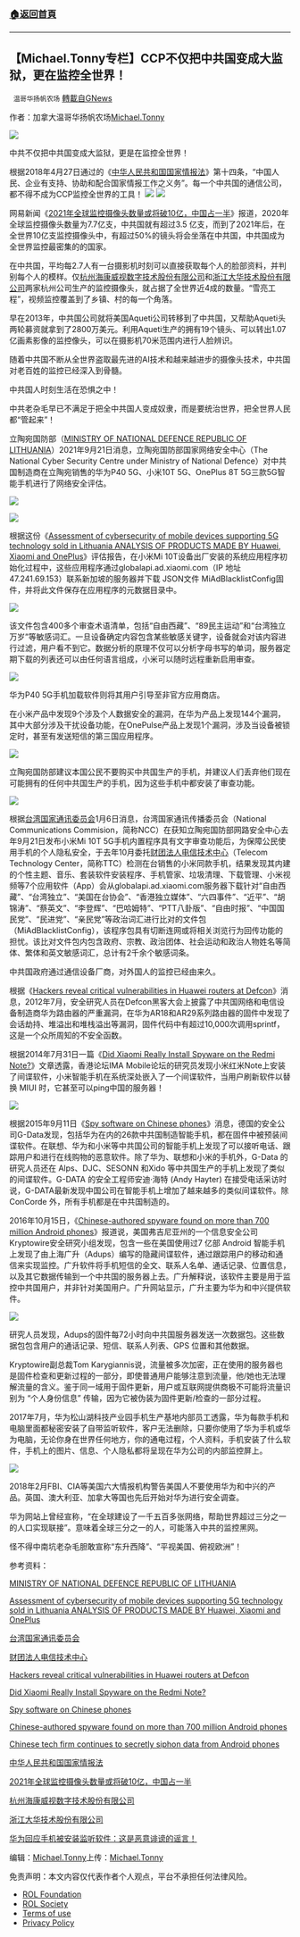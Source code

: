 ###  [:house:返回首頁](https://github.com/ourhimalayas/txt)
---


## 【Michael.Tonny专栏】CCP不仅把中共国变成大监狱，更在监控全世界！
` 温哥华扬帆农场` [轉載自GNews](https://gnews.org/zh-hans/1863087/)

作者：加拿大温哥华扬帆农场[Michael.Tonny](https://gnews.org/zh-hans/author/michaeltonny/)

![](https://assets.gnews.org/wp-content/uploads/2021/12/michael-4.jpg)

中共不仅把中共国变成大监狱，更是在监控全世界！

根据2018年4月27日通过的《[中华人民共和国国家情报法](http://www.npc.gov.cn/npc/c30834/201806/483221713dac4f31bda7f9d951108912.shtml)》第十四条，“中国人民、企业有支持、协助和配合国家情报工作之义务”。每一个中共国的通信公司，都不得不成为CCP监控全世界的工具！
![](https://assets.gnews.org/wp-content/uploads/2022/01/Snipaste_2022-01-15_15-40-33.jpg)
![](https://assets.gnews.org/wp-content/uploads/2022/01/Snipaste_2022-01-15_15-41-16.jpg)

网易新闻《[2021年全球监控摄像头数量或将破10亿，中国占一半](https://www.163.com/dy/article/FPFBN1PB0511QE18.html)》报道，2020年全球监控摄像头数量为7.7亿支，中共国就有超过3.5 亿支，而到了2021年后，在全世界10亿支监控摄像头中，有超过50%的镜头将会坐落在中共国，中共国成为全世界监控最密集的的国家。

在中共国，平均每2.7人有一台摄影机时刻可以直接获取每个人的脸部资料，并判别每个人的模样。仅[杭州海康威视数字技术股份有限公司](https://www.hikvision.com/cn/)和[浙江大华技术股份有限公司](https://www.dahuatech.com/)两家杭州公司生产的监控摄像头，就占据了全世界近4成的数量。“雪亮工程”，视频监控覆盖到了乡镇、村的每一个角落。

早在2013年，中共国公司就将美国Aqueti公司转移到了中共国，又帮助Aqueti头两轮募资就拿到了2800万美元。利用Aqueti生产的拥有19个镜头、可以转出1.07亿画素影像的监控像头，可以在摄影机70米范围内进行人脸辨识。

随着中共国不断从全世界盗取最先进的AI技术和越来越进步的摄像头技术，中共国对老百姓的监控已经深入到骨髓。

中共国人时刻生活在恐惧之中！

中共老杂毛早已不满足于把全中共国人变成奴隶，而是要统治世界，把全世界人民都“管起来”！

立陶宛国防部（[MINISTRY OF NATIONAL DEFENCE REPUBLIC OF LITHUANIA](https://kam.lt/en/news_1098/news_archives/news_archive_2021/news_archive_2021_-_09/things_your_smart_phone_does_without_your_awareness_investigation_into_three_china-made_5g_devices.html?backlink=%252Fen%252Fsearch%252Fresults%252Fp0.html)）2021年9月21日消息，立陶宛国防部国家网络安全中心（The National Cyber Security Centre under Ministry of National Defence）对中共国制造商在立陶宛销售的华为P40 5G、小米10T 5G、OnePlus 8T 5G三款5G智能手机进行了网络安全评估。

![](https://assets.gnews.org/wp-content/uploads/2022/01/The-devices-examined-in-the-assessment.-Front-and-rear-panel-views.jpg)

![](https://assets.gnews.org/wp-content/uploads/2022/01/nksc-telefonai.jpg)

根据这份《[Assessment of cybersecurity of mobile devices supporting 5G technology sold in Lithuania  ANALYSIS OF PRODUCTS MADE BY Huawei, Xiaomi and OnePlus](https://www.nksc.lt/doc/en/analysis/2021-08-23_5G-CN-analysis_env3.pdf)》评估报告，在小米Mi 10T设备出厂安装的系统应用程序初始化过程中，这些应用程序通过globalapi.ad.xiaomi.com（IP 地址 47.241.69.153）联系新加坡的服务器并下载 JSON文件 MiAdBlacklistConfig固件，并将此文件保存在应用程序的元数据目录中。

![](https://assets.gnews.org/wp-content/uploads/2022/01/the-data-link-between-the-device-and-the-servers-located-in-Singapore.jpg)

该文件包含400多个审查术语清单，包括“自由西藏”、“89民主运动”和“台湾独立万岁”等敏感词汇。一旦设备确定内容包含某些敏感关键字，设备就会对该内容进行过滤，用户看不到它。数据分析的原理不仅可以分析字母书写的单词，服务器定期下载的列表还可以由任何语言组成，小米可以随时远程重新启用审查。

![](https://assets.gnews.org/wp-content/uploads/2022/01/2021-08-23_5G-CN-analysis_env3.jpg)

华为P40 5G手机加载软件则将其用户引导至非官方应用商店。

在小米产品中发现9个涉及个人数据安全的漏洞，在华为产品上发现144个漏洞，其中大部分涉及干扰设备功能，在OnePulse产品上发现1个漏洞，涉及当设备被锁定时，甚至有发送短信的第三国应用程序。

![](https://assets.gnews.org/wp-content/uploads/2022/01/2021-08-23_5G-CN-analysis_env4.jpg)

立陶宛国防部建议本国公民不要购买中共国生产的手机，并建议人们丢弃他们现在可能拥有的任何中共国生产的手机，因为这些手机中都安装了审查功能。

![](https://assets.gnews.org/wp-content/uploads/2022/01/Characteristics-of-data-sent-by-Sensors-Data.jpg)

根据[台湾国家通讯委员会](https://www.ncc.gov.tw/chinese/news_detail.aspx?site_content_sn=8&amp;sn_f=47018)1月6日消息，台湾国家通讯传播委员会（National Communications Commision，简称NCC）在获知立陶宛国防部网路安全中心去年9月21日发布小米Mi 10T 5G手机内置程序具有文字审查功能后，为保障公民使用手机的个人隐私安全，于去年10月委托[财团法人电信技术中心](https://www.ttc.org.tw/)（Telecom Technology Center，简称TTC）检测在台销售的小米同款手机，结果发现其内建的个性主题、音乐、套装软件安装程序、手机管家、垃圾清理、下载管理、小米视频等7个应用软件（App）会从globalapi.ad.xiaomi.com服务器下载针对“自由西藏”、“台湾独立”、“美国在台协会”、“香港独立媒体”、“六四事件”、“近平”、“胡锦涛”、“蔡英文”、“李登辉”、“巴哈姆特”、“PTT八卦版”、“自由时报”、“中国国民党”、“民进党”、“亲民党”等政治词汇进行比对的文件包（MiAdBlacklistConfig），该程序包具有切断连网或将相关浏览行为回传功能的担忧。该比对文件包内包含政府、宗教、政治团体、社会运动和政治人物姓名等简体、繁体和英文敏感词汇，总计有2千余个敏感词条。

中共国政府通过通信设备厂商，对外国人的监控已经由来久。

根据《[Hackers reveal critical vulnerabilities in Huawei routers at Defcon](https://www.computerworld.com/article/2505191/hackers-reveal-critical-vulnerabilities-in-huawei-routers-at-defcon.html)》消息，2012年7月，安全研究人员在Defcon黑客大会上披露了中共国网络和电信设备制造商华为路由器的严重漏洞，在华为AR18和AR29系列路由器的固件中发现了会话劫持、堆溢出和堆栈溢出等漏洞，固件代码中有超过10,000次调用sprintf，这是一个众所周知的不安全函数。

根据2014年7月31日一篇《[Did Xiaomi Really Install Spyware on the Redmi Note?](https://www.lowyat.net/2014/29845/did-xiaomi-really-install-spyware-on-the-redmi-note/)》文章透露，香港论坛IMA Mobile论坛的研究员发现小米红米Note上安装了间谍软件，小米智能手机在系统深处嵌入了一个间谍软件，当用户刷新软件以替换 MIUI 时，它甚至可以ping中国的服务器！

![](https://assets.gnews.org/wp-content/uploads/2022/01/xiaomi-redmi-note-connect-to-china.jpg)

根据2015年9月11日《[Spy software on Chinese phones](https://u.osu.edu/mclc/2015/09/11/spy-software-on-chinese-phones/)》消息，德国的安全公司G-Data发现，包括华为在内的26款中共国制造智能手机，都在固件中被预装间谍软件。在联想、华为和小米等中共国公司的智能手机上发现了可以接听电话、跟踪用户和进行在线购物的恶意软件。除了华为、联想和小米的手机外，G-Data 的研究人员还在 Alps、DJC、SESONN 和Xido 等中共国生产的手机上发现了类似的间谍软件。G-DATA 的安全工程师安迪·海特 (Andy Hayter) 在接受电话采访时说，G-DATA最新发现中国公司在智能手机上增加了越来越多的类似间谍软件。除ConCorde 外，所有手机都是在中共国制造的。

2016年10月15日，《[Chinese-authored spyware found on more than 700 million Android phones](https://www.cyberscoop.com/android-malware-china-huawei-zte-kryptowire-blu-products/)》报道说，美国弗吉尼亚州的一个信息安全公司Kryptowire安全研究小组发现，包含一些在美国使用过7 亿部 Android 智能手机上发现了由上海广升（Adups）编写的隐藏间谍软件，通过跟踪用户的移动和通信来实现监控。广升软件将手机短信的全文、联系人名单、通话记录、位置信息，以及其它数据传输到一个中共国的服务器上去。广升解释说，该软件主要是用于监控中共国用户，并非针对美国用户。广升网站显示，广升主要为华为和中兴提供软件。

![](https://assets.gnews.org/wp-content/uploads/2022/01/Snipaste_2022-01-15_17-44-47.jpg)

研究人员发现，Adups的固件每72小时向中共国服务器发送一次数据包。这些数据包包含用户的通话记录、短信、联系人列表、GPS 位置和其他数据。

Kryptowire副总裁Tom Karygiannis说，流量被多次加密，正在使用的服务器也是固件检查和更新过程的一部分，即使普通用户能够注意到流量，他/她也无法理解流量的含义。鉴于同一域用于固件更新，用户或互联网提供商极不可能将流量识别为 “个人身份信息” 传输，因为它被伪装为固件更新/检查的一部分过程。

2017年7月，华为松山湖科技产业园手机生产基地内部员工透露，华为每款手机和电脑里面都秘密安装了自带监听软件，客户无法删除，只要你使用了华为手机或华为电脑，无论你身在世界任何地方，你的通电过程，个人资料，手机安装了什么软件，手机上的图片、信息、个人隐私都将呈现在华为公司的内部监控屏上。

![](https://assets.gnews.org/wp-content/uploads/2022/01/8b911185335e4d8fb3d2682d91e6e2a9_th.jpg)

2018年2月FBI、CIA等美国六大情报机构警告美国人不要使用华为和中兴的产品。英国、澳大利亚、加拿大等国也先后开始对华为进行安全调查。

华为网站上曾经宣称，“在全球建设了一千五百多张网络，帮助世界超过三分之一的人口实现联接”。意味着全球三分之一的人，可能落入中共的监控黑网。

怪不得中南坑老杂毛胆敢宣称“东升西降”、“平视美国、俯视欧洲”！

参考资料：

[MINISTRY OF NATIONAL DEFENCE REPUBLIC OF LITHUANIA](https://kam.lt/en/news_1098/news_archives/news_archive_2021/news_archive_2021_-_09/things_your_smart_phone_does_without_your_awareness_investigation_into_three_china-made_5g_devices.html?backlink=%252Fen%252Fsearch%252Fresults%252Fp0.html)

[Assessment of cybersecurity of mobile devices supporting 5G technology sold in Lithuania  ANALYSIS OF PRODUCTS MADE BY Huawei, Xiaomi and OnePlus](https://www.nksc.lt/doc/en/analysis/2021-08-23_5G-CN-analysis_env3.pdf)

[台湾国家通讯委员会](https://www.ncc.gov.tw/chinese/news_detail.aspx?site_content_sn=8&amp;sn_f=47018)

[财团法人电信技术中心](https://www.ttc.org.tw/)

[Hackers reveal critical vulnerabilities in Huawei routers at Defcon](https://www.computerworld.com/article/2505191/hackers-reveal-critical-vulnerabilities-in-huawei-routers-at-defcon.html)

[Did Xiaomi Really Install Spyware on the Redmi Note?](https://www.lowyat.net/2014/29845/did-xiaomi-really-install-spyware-on-the-redmi-note/)

[Spy software on Chinese phones](https://u.osu.edu/mclc/2015/09/11/spy-software-on-chinese-phones/)

[Chinese-authored spyware found on more than 700 million Android phones](https://www.cyberscoop.com/android-malware-china-huawei-zte-kryptowire-blu-products/)

[Chinese tech firm continues to secretly siphon data from Android phones](https://www.cyberscoop.com/android-malware-blu-kryptowire-adups-software/)

[中华人民共和国国家情报法](http://www.npc.gov.cn/npc/c30834/201806/483221713dac4f31bda7f9d951108912.shtml)

[2021年全球监控摄像头数量或将破10亿，中国占一半](https://www.163.com/dy/article/FPFBN1PB0511QE18.html)

[杭州海康威视数字技术股份有限公司](https://www.hikvision.com/cn/)

[浙江大华技术股份有限公司](https://www.dahuatech.com/)

[华为回应手机被安装监听软件：这是恶意诽谤的谣言！](https://www.sohu.com/a/161468987_166680)

编辑：[Michael.Tonny](https://gnews.org/zh-hans/author/michaeltonny/)上传：[Michael.Tonny](https://gnews.org/zh-hans/author/michaeltonny/)

 

免责声明：本文内容仅代表作者个人观点，平台不承担任何法律风险。

- [ROL Foundation](https://rolfoundation.org/)
- [ROL Society](https://rolsociety.org/)
- [Terms of use](https://gnews.org/terms-of-use-3/)
- [Privacy Policy](https://gnews.org/privacy-policy/)
